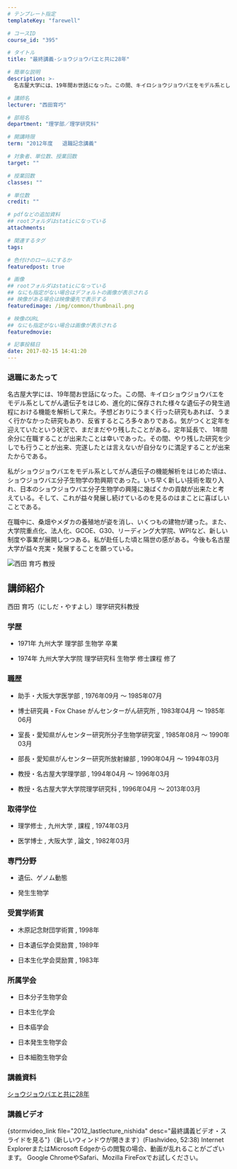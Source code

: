 ```yaml
---
# テンプレート指定
templateKey: "farewell"

# コースID
course_id: "395"

# タイトル
title: "最終講義-ショウジョウバエと共に28年"

# 簡単な説明
description: >-
  名古屋大学には、19年間お世話になった。この間、キイロショウジョウバエをモデル系としてがん遺伝子をはじめ、進化的に保存された様々な遺伝子の発生過程における機能を解析して来た。予想どおりにうまく...

# 講師名
lecturer: "西田育巧"

# 部局名
department: "理学部／理学研究科"

# 開講時限
term: "2012年度	退職記念講義"

# 対象者、単位数、授業回数
target: ""

# 授業回数
classes: ""

# 単位数
credit: ""

# pdfなどの追加資料
## rootフォルダはstaticになっている
attachments: 

# 関連するタグ
tags:

# 色付けのロールにするか
featuredpost: true

# 画像
## rootフォルダはstaticになっている
## なにも指定がない場合はデフォルトの画像が表示される
## 映像がある場合は映像優先で表示する
featuredimage: /img/common/thumbnail.png

# 映像のURL
## なにも指定がない場合は画像が表示される
featuredmovie: 

# 記事投稿日
date: 2017-02-15 14:41:20
---
```


### 退職にあたって


名古屋大学には、19年間お世話になった。この間、キイロショウジョウバエをモデル系としてがん遺伝子をはじめ、進化的に保存された様々な遺伝子の発生過程における機能を解析して来た。予想どおりにうまく行った研究もあれば、うまく行かなかった研究もあり、反省するところ多々ありである。気がつくと定年を迎えていたという状況で、まだまだやり残したことがある。定年延長で、 1年間余分に在職することが出来たことは幸いであった。その間、やり残した研究を少しでも行うことが出来、完遂したとは言えないが自分なりに満足することが出来たからである。

私がショウジョウバエをモデル系としてがん遺伝子の機能解析をはじめた頃は、ショウジョウバエ分子生物学の勃興期であった。いち早く新しい技術を取り入れ、日本のショウジョウバエ分子生物学の興隆に幾ばくかの貢献が出来たと考 えている。そして、これが益々発展し続けているのを見るのはまことに喜ばしいことである。

在職中に、桑畑やメダカの養殖地が姿を消し、いくつもの建物が建った。また、大学院重点化、法人化、GCOE、G30、リーディング大学院、WPIなど、新しい制度や事業が展開しつつある。私が赴任した頃と隔世の感がある。今後も名古屋大学が益々充実・発展することを願っている。


![西田 育巧 教授](/files/395/s_H24nishida_facephoto.jpg) 

## 講師紹介


西田 育巧（にしだ・やすよし）理学研究科教授


### 学歴



* 1971年 九州大学 理学部 生物学 卒業

* 1974年 九州大学大学院 理学研究科 生物学 修士課程 修了


### 職歴



* 助手・大阪大学医学部 , 1976年09月 〜 1985年07月

* 博士研究員・Fox Chase がんセンターがん研究所 , 1983年04月 〜 1985年06月

* 室長・愛知県がんセンター研究所分子生物学研究室 , 1985年08月 〜 1990年03月

* 部長・愛知県がんセンター研究所放射線部 , 1990年04月 〜 1994年03月

* 教授・名古屋大学理学部 , 1994年04月 〜 1996年03月

* 教授・名古屋大学大学院理学研究科 , 1996年04月 〜 2013年03月


### 取得学位



* 理学修士 , 九州大学 , 課程 , 1974年03月

* 医学博士 , 大阪大学 , 論文 , 1982年03月


### 専門分野



* 遺伝、ゲノム動態

* 発生生物学


### 受賞学術賞



* 木原記念財団学術賞 , 1998年

* 日本遺伝学会奨励賞 , 1989年

* 日本生化学会奨励賞 , 1983年


### 所属学会



* 日本分子生物学会

* 日本生化学会

* 日本癌学会

* 日本発生生物学会
* 日本細胞生物学会


### 講義資料


[ショウジョウバエと共に28年](/files/395/H24nishidaLL_materials_LITE.pdf) 


### 講義ビデオ


{stormvideo_link file="2012_lastlecture_nishida" desc="最終講義ビデオ・スライドを見る"}（新しいウィンドウが開きます）(Flashvideo, 52:38)
Internet ExplorerまたはMicrosoft Edgeからの閲覧の場合、動画が乱れることがございます。
Google ChromeやSafari、Mozilla FireFoxでお試しください。